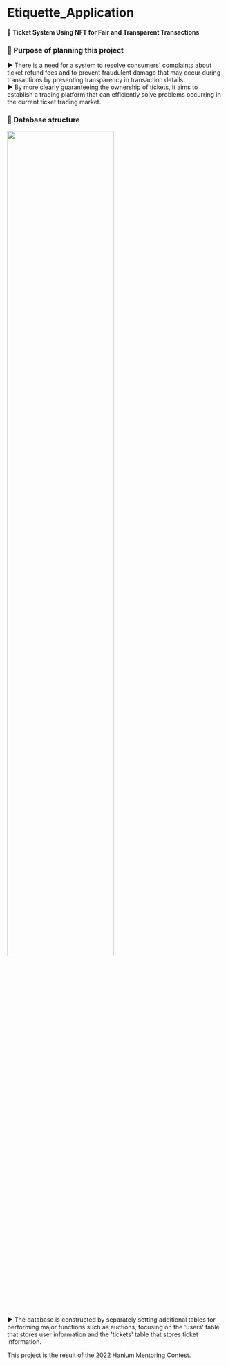 # Etiquette_Application
#### :ticket: Ticket System Using NFT for Fair and Transparent Transactions

### :mega: Purpose of planning this project
:arrow_forward: There is a need for a system to resolve consumers' complaints about ticket refund fees and to prevent fraudulent damage that may occur during transactions by presenting transparency in transaction details.  
:arrow_forward: By more clearly guaranteeing the ownership of tickets, it aims to establish a trading platform that can efficiently solve problems occurring in the current ticket trading market.  

### :page_with_curl: Database structure
<img src = "https://github.com/NFTIsland/Etiquette_Application/assets/83128226/6314a466-d318-4f3d-bb4f-a3f1ea0f986a" width="70%" height="70%"> 

:arrow_forward: The database is constructed by separately setting additional tables for performing major functions such as auctions, focusing on the 'users' table that stores user information and the 'tickets' table that stores ticket information.

This project is the result of the 2022 Hanium Mentoring Contest.
